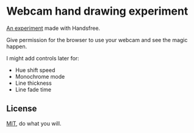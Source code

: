 # Webcam hand drawing experiment

[An experiment](https://bence-toth.github.io/webcam-hand-drawing/) made with Handsfree.

Give permission for the browser to use your webcam and see the magic happen.

I might add controls later for:

- Hue shift speed
- Monochrome mode
- Line thickness
- Line fade time

## License

[MIT](./LICENSE.md), do what you will.
